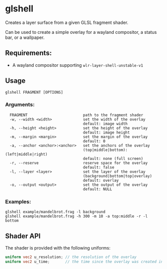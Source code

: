 # glshell

Creates a layer surface from a given GLSL fragment shader.

Can be used to create a simple overlay for a wayland compositor, a status bar, or a wallpaper.

## Requirements:
- A wayland compositor supporting `wlr-layer-shell-unstable-v1`

## Usage
`glshell FRAGMENT [OPTIONS]`

### Arguments:
```
  FRAGMENT                         path to the fragment shader
  -w, --width <width>              set the width of the overlay
                                   default: image width
  -h, --height <height>            set the height of the overlay
                                   default: image height
  -m, --margin <margin>            set the margin of the overlay
                                   default: 0
  -a, --anchor <anchor>:<anchor>   set the anchors of the overlay
                                   (top|middle|bottom):(left|middle|right)
                                   default: none (full screen)
  -r, --reserve                    reserve space for the overlay
                                   default: false
  -l, --layer <layer>              set the layer of the overlay
                                   (background|bottom|top|overlay)
                                   default: overlay
  -o, --output <output>            set the output of the overlay
                                   default: NULL
```

### Examples:
```
glshell example/mandelbrot.frag -l background
glshell example/mandelbrot.frag -h 300 -m 10 -a top:middle -r -l bottom
```

## Shader API
The shader is provided with the following uniforms:
```glsl
uniform vec2 u_resolution; // the resolution of the overlay
uniform vec2 u_time;       // the time since the overlay was created in seconds
```
